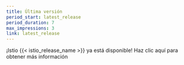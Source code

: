 ```yaml
---
title: Última versión
period_start: latest_release
period_duration: 7
max_impressions: 3
link: latest_release
---
```


¡Istio {{< istio_release_name >}} ya está disponible! Haz clic aquí para obtener más información
